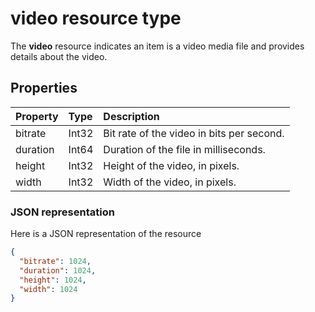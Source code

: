 # video resource type

The **video** resource indicates an item is a video media file and provides details about the video.

## Properties
| Property  | Type   | Description                               |
|:----------|:-------|:------------------------------------------|
| bitrate   | Int32  | Bit rate of the video in bits per second. |
| duration  | Int64  | Duration of the file in milliseconds.     |
| height    | Int32  | Height of the video, in pixels.           |
| width     | Int32  | Width of the video, in pixels.            |


### JSON representation

Here is a JSON representation of the resource

<!-- {
  "blockType": "resource",
  "optionalProperties": [

  ],
  "@odata.type": "microsoft.graph.video"
}-->

```json
{
  "bitrate": 1024,
  "duration": 1024,
  "height": 1024,
  "width": 1024
}

```

<!-- uuid: 8fcb5dbc-d5aa-4681-8e31-b001d5168d79
2015-10-25 14:57:30 UTC -->
<!-- {
  "type": "#page.annotation",
  "description": "video resource",
  "keywords": "",
  "section": "documentation",
  "tocPath": ""
}-->